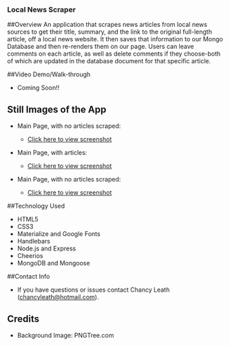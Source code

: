 ### Local News Scraper

##Overview
An application that scrapes news articles from local news sources to get their title, summary, and the link to the original full-length article, off a local news website. It then saves that information to our Mongo Database and then re-renders them on our page.  Users can leave comments on each article, as well as delete comments if they choose-both of which are updated in the database document for that specific article.

##Video Demo/Walk-through
  * Coming Soon!!

## Still Images of the App
  * Main Page, with no articles scraped: 
    - [Click here to view screenshot](/public/assets/images/app_screenshots/mainpage_noarticles.png)

  * Main Page, with articles: 
    - [Click here to view screenshot](/public/assets/images/app_screenshots/mainpage_witharticles.png)

  * Main Page, with no articles scraped: 
    - [Click here to view screenshot](/public/assets/images/app_screenshots/article_withcomment.png)

##Technology Used
 * HTML5
 * CSS3
 * Materialize and Google Fonts
 * Handlebars
 * Node.js and Express
 * Cheerios
 * MongoDB and Mongoose

##Contact Info
  * If you have questions or issues contact Chancy Leath (chancyleath@hotmail.com).

## Credits
  * Background Image: PNGTree.com
